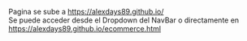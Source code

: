 Pagina se sube a https://alexdays89.github.io/ 
<br>
Se puede acceder desde el Dropdown del NavBar o directamente en https://alexdays89.github.io/ecommerce.html